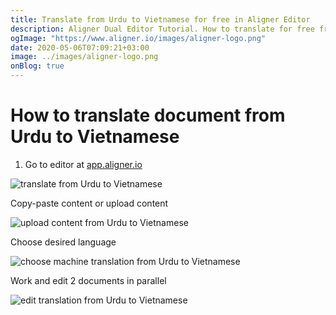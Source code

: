 ```yaml
---
title: Translate from Urdu to Vietnamese for free in Aligner Editor
description: Aligner Dual Editor Tutorial. How to translate for free from Urdu to Vietnamese. Aligner is multilingual document management platform. 
ogImage: "https://www.aligner.io/images/aligner-logo.png"
date: 2020-05-06T07:09:21+03:00
image: ../images/aligner-logo.png
onBlog: true
---
```


# How to translate document from Urdu to Vietnamese

1. Go to editor at [app.aligner.io](https://app.aligner.io "Aligner App web page")

![translate from Urdu to Vietnamese](../aligner-blank-editor.png "translate from Urdu to Vietnamese")

Copy-paste content or upload content

![upload content from Urdu to Vietnamese](../aligner-uploaded-document.png "upload content from Urdu to Vietnamese")

Choose desired language

![choose machine translation from Urdu to Vietnamese](../aligner-language-dropdown.png "choose machine translation from Urdu to Vietnamese")

Work and edit 2 documents in parallel

![edit translation from Urdu to Vietnamese](../aligner-double-sitded-editor.png "edit translation from Urdu to Vietnamese")

